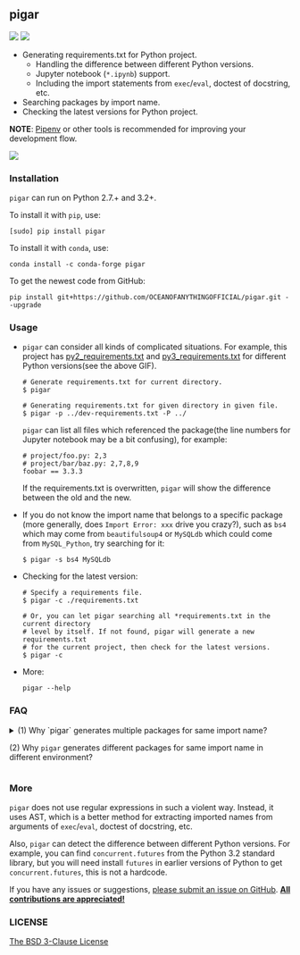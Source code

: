 
## pigar

[![](https://img.shields.io/github/workflow/status/damnever/pigar/PyCI?style=flat-square)](https://github.com/damnever/pigar/actions) [![](https://img.shields.io/pypi/v/pigar.svg?style=flat-square)](https://pypi.org/project/pigar)


- Generating requirements.txt for Python project.
   - Handling the difference between different Python versions.
   - Jupyter notebook (`*.ipynb`) support.
   - Including the import statements from ``exec``/``eval``, doctest of docstring, etc.
- Searching packages by import name.
- Checking the latest versions for Python project.

**NOTE**: [Pipenv](https://packaging.python.org/tutorials/managing-dependencies/#managing-dependencies) or other tools is recommended for improving your development flow.

![](https://raw.githubusercontent.com/damnever/pigar/master/guide.gif)


### Installation

`pigar` can run on Python 2.7.+ and 3.2+.

To install it with `pip`, use:
```
[sudo] pip install pigar
```
To install it with ``conda``, use:
```
conda install -c conda-forge pigar
```
To get the newest code from GitHub:
```
pip install git+https://github.com/OCEANOFANYTHINGOFFICIAL/pigar.git --upgrade
```

### Usage

- `pigar` can consider all kinds of complicated situations. For example, this project has [py2_requirements.txt](./py2_requirements.txt) and [py3_requirements.txt](./py3_requirements.txt) for different Python versions(see the above GIF).

    ```
    # Generate requirements.txt for current directory.
    $ pigar
    ```
    ```
    # Generating requirements.txt for given directory in given file.
    $ pigar -p ../dev-requirements.txt -P ../
    ```

    `pigar` can list all files which referenced the package(the line numbers for Jupyter notebook may be a bit confusing), for example:
    ```
    # project/foo.py: 2,3
    # project/bar/baz.py: 2,7,8,9
    foobar == 3.3.3
    ```

    If the requirements.txt is overwritten, ``pigar`` will show the difference between the old and the new.

- If you do not know the import name that belongs to a specific package (more generally, does `Import Error: xxx` drive you crazy?), such as `bs4` which may come from `beautifulsoup4` or `MySQLdb` which could come from `MySQL_Python`, try searching for it:

    ```
    $ pigar -s bs4 MySQLdb
    ```

- Checking for the latest version:

    ```
    # Specify a requirements file.
    $ pigar -c ./requirements.txt

    # Or, you can let pigar searching all *requirements.txt in the current directory
    # level by itself. If not found, pigar will generate a new requirements.txt
    # for the current project, then check for the latest versions.
    $ pigar -c
    ```

- More:

   ```
   pigar --help
   ```


### FAQ

<details>
  <summary>
  (1) Why `pigar` generates multiple packages for same import name?

  (2) Why `pigar` generates different packages for same import name in different environment?
  </summary>

`pigar` can not handle it gracefully, you may need to remove the duplicate packages in requirements.txt manually.
Install the required package(remove others) in local environment should fix it as well.

Related issues: [#32](https://github.com/damnever/pigar/issues/32), [#68](https://github.com/damnever/pigar/issues/68), [#75](https://github.com/damnever/pigar/issues/75#issuecomment-605639825).
</details>


### More

`pigar` does not use regular expressions in such a violent way. Instead, it uses AST, which is a better method for extracting imported names from arguments of `exec`/`eval`, doctest of docstring, etc.

Also, `pigar` can detect the difference between different Python versions. For example, you can find `concurrent.futures` from the Python 3.2 standard library, but you will need install `futures` in earlier versions of Python to get `concurrent.futures`, this is not a hardcode.

If you have any issues or suggestions, [please submit an issue on GitHub](https://github.com/damnever/pigar/issues). [**All contributions are appreciated!**](https://github.com/damnever/pigar/graphs/contributors)


### LICENSE

[The BSD 3-Clause License](https://github.com/damnever/pigar/blob/master/LICENSE)
